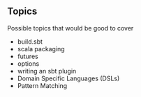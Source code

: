 ## Topics ##
Possible topics that would be good to cover
- build.sbt
- scala packaging
- futures
- options
- writing an sbt plugin
- Domain Specific Languages (DSLs)
- Pattern Matching
